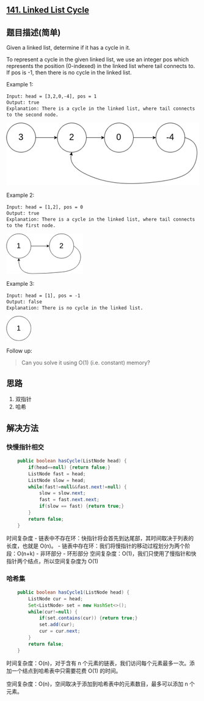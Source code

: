 ## [141. Linked List Cycle](https://leetcode-cn.com/problems/linked-list-cycle/)

## 题目描述\(简单\)

Given a linked list, determine if it has a cycle in it.

To represent a cycle in the given linked list, we use an integer pos which represents the position \(0-indexed\) in the linked list where tail connects to. If pos is -1, then there is no cycle in the linked list.

Example 1:

```
Input: head = [3,2,0,-4], pos = 1
Output: true
Explanation: There is a cycle in the linked list, where tail connects to the second node.
```

![](/assets/101-200/141-problem-1.png)

Example 2:

```
Input: head = [1,2], pos = 0
Output: true
Explanation: There is a cycle in the linked list, where tail connects to the first node.
```

![](/assets/101-200/141-problem-2.png)

Example 3:

```
Input: head = [1], pos = -1
Output: false
Explanation: There is no cycle in the linked list.
```

![](/assets/101-200/141-problem-3.png)

Follow up:

> Can you solve it using O\(1\) \(i.e. constant\) memory?

## 思路

1. 双指针
2. 哈希

## 解决方法

### 快慢指针相交


```java
    public boolean hasCycle(ListNode head) {
    	if(head==null) {return false;}
        ListNode fast = head;
        ListNode slow = head;
        while(fast!=null&&fast.next!=null) {
        	slow = slow.next;
        	fast = fast.next.next;
        	if(slow == fast) {return true;}
        }
        return false;
    }
```

时间复杂度
    - 链表中不存在环：快指针将会首先到达尾部，其时间取决于列表的长度，也就是 O(n)。
    - 链表中存在环：我们将慢指针的移动过程划分为两个阶段：O(n+k)
        - 非环部分
        - 环形部分
空间复杂度：O(1)，我们只使用了慢指针和快指针两个结点，所以空间复杂度为 O(1)

### 哈希集


```java
    public boolean hasCycle1(ListNode head) {
    	ListNode cur = head;
    	Set<ListNode> set = new HashSet<>();
    	while(cur!=null) {
    		if(set.contains(cur)) {return true;}
    		set.add(cur);
    		cur = cur.next;
    	}
    	return false;
    }
```
时间复杂度：O(n)，对于含有 n 个元素的链表，我们访问每个元素最多一次。添加一个结点到哈希表中只需要花费 O(1) 的时间。

空间复杂度：O(n)，空间取决于添加到哈希表中的元素数目，最多可以添加 n 个元素。




